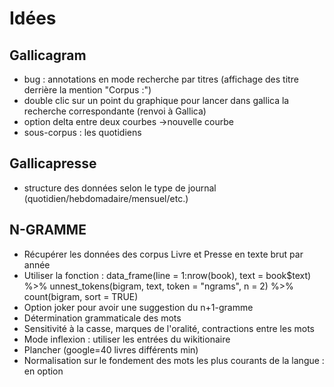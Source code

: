 # Idées

## Gallicagram
- bug : annotations en mode recherche par titres (affichage des titre derrière la mention "Corpus :")
- double clic sur un point du graphique pour lancer dans gallica la recherche correspondante (renvoi à Gallica)
- option delta entre deux courbes ->nouvelle courbe
- sous-corpus : les quotidiens

## Gallicapresse
- structure des données selon le type de journal (quotidien/hebdomadaire/mensuel/etc.)

## N-GRAMME
- Récupérer les données des corpus Livre et Presse en texte brut par année
- Utiliser la fonction : data_frame(line = 1:nrow(book), text = book$text)  %>%  unnest_tokens(bigram, text, token = "ngrams", n = 2) %>%  count(bigram, sort = TRUE)
- Option joker pour avoir une suggestion du n+1-gramme
- Détermination grammaticale des mots
- Sensitivité à la casse, marques de l'oralité, contractions entre les mots
- Mode inflexion : utiliser les entrées du wikitionaire
- Plancher (google=40 livres différents min)
- Normalisation sur le fondement des mots les plus courants de la langue : en option
